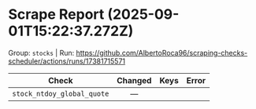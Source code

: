 # Scrape Report (2025-09-01T15:22:37.272Z)

Group: `stocks`  |  Run: https://github.com/AlbertoRoca96/scraping-checks-scheduler/actions/runs/17381715571

| Check | Changed | Keys | Error |
|---|:---:|:--|:--|
| `stock_ntdoy_global_quote` | — |  |  |
